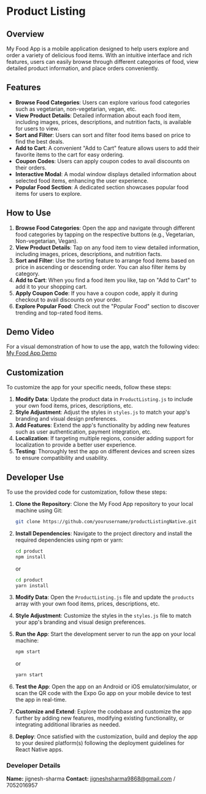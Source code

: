 # Product Listing

## Overview

My Food App is a mobile application designed to help users explore and order a variety of delicious food items. With an intuitive interface and rich features, users can easily browse through different categories of food, view detailed product information, and place orders conveniently.

## Features

- **Browse Food Categories**: Users can explore various food categories such as vegetarian, non-vegetarian, vegan, etc.
- **View Product Details**: Detailed information about each food item, including images, prices, descriptions, and nutrition facts, is available for users to view.
- **Sort and Filter**: Users can sort and filter food items based on price to find the best deals.
- **Add to Cart**: A convenient "Add to Cart" feature allows users to add their favorite items to the cart for easy ordering.
- **Coupon Codes**: Users can apply coupon codes to avail discounts on their orders.
- **Interactive Modal**: A modal window displays detailed information about selected food items, enhancing the user experience.
- **Popular Food Section**: A dedicated section showcases popular food items for users to explore.

## How to Use

1. **Browse Food Categories**: Open the app and navigate through different food categories by tapping on the respective buttons (e.g., Vegetarian, Non-vegetarian, Vegan).
2. **View Product Details**: Tap on any food item to view detailed information, including images, prices, descriptions, and nutrition facts.
3. **Sort and Filter**: Use the sorting feature to arrange food items based on price in ascending or descending order. You can also filter items by category.
4. **Add to Cart**: When you find a food item you like, tap on "Add to Cart" to add it to your shopping cart.
5. **Apply Coupon Code**: If you have a coupon code, apply it during checkout to avail discounts on your order.
6. **Explore Popular Food**: Check out the "Popular Food" section to discover trending and top-rated food items.

## Demo Video

For a visual demonstration of how to use the app, watch the following video: [My Food App Demo](https://youtu.be/E8_3gAy3UEQ)

## Customization

To customize the app for your specific needs, follow these steps:

1. **Modify Data**: Update the product data in `ProductListing.js` to include your own food items, prices, descriptions, etc.
2. **Style Adjustment**: Adjust the styles in `styles.js` to match your app's branding and visual design preferences.
3. **Add Features**: Extend the app's functionality by adding new features such as user authentication, payment integration, etc.
4. **Localization**: If targeting multiple regions, consider adding support for localization to provide a better user experience.
5. **Testing**: Thoroughly test the app on different devices and screen sizes to ensure compatibility and usability.

## Developer Use

To use the provided code for customization, follow these steps:

1. **Clone the Repository**: Clone the My Food App repository to your local machine using Git:

   ```bash
   git clone https://github.com/yourusername/productListingNative.git
   ```

2. **Install Dependencies**: Navigate to the project directory and install the required dependencies using npm or yarn:

   ```bash
   cd product
   npm install
   ```

   or

   ```bash
   cd product
   yarn install
   ```

3. **Modify Data**: Open the `ProductListing.js` file and update the `products` array with your own food items, prices, descriptions, etc.

4. **Style Adjustment**: Customize the styles in the `styles.js` file to match your app's branding and visual design preferences.

5. **Run the App**: Start the development server to run the app on your local machine:

   ```bash
   npm start
   ```

   or

   ```bash
   yarn start
   ```

6. **Test the App**: Open the app on an Android or iOS emulator/simulator, or scan the QR code with the Expo Go app on your mobile device to test the app in real-time.

7. **Customize and Extend**: Explore the codebase and customize the app further by adding new features, modifying existing functionality, or integrating additional libraries as needed.

8. **Deploy**: Once satisfied with the customization, build and deploy the app to your desired platform(s) following the deployment guidelines for React Native apps.

### Developer Details

**Name:** jignesh-sharma
**Contact:** jigneshsharma9868@gmail.com / 7052016957
